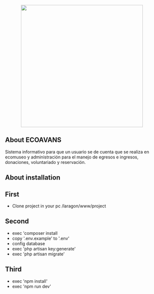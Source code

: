 <p align="center"><img src="https://res.cloudinary.com/dtfbvvkyp/image/upload/v1566331377/laravel-logolockup-cmyk-red.svg" width="400"></p>

## About ECOAVANS
 Sistema informativo para que un usuario se de cuenta que se realiza en ecomuseo y administración para el manejo de egresos e ingresos, donaciones, voluntariado y reservación.

 ## About installation

## First 
- Clone project in your pc /laragon/www/project

## Second 
- exec 'composer install
- copy '.env.example' to '.env'
- config database
- exec 'php artisan key:generate'
- exec 'php artisan migrate' 

## Third
- exec 'npm install'
- exec 'npm run dev'


